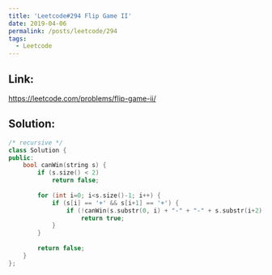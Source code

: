 ```yaml
---
title: 'Leetcode#294 Flip Game II'
date: 2019-04-06
permalink: /posts/leetcode/294
tags:
  - Leetcode
---
```

## Link: ##
https://leetcode.com/problems/flip-game-ii/

## Solution: ##
```cpp
/* recursive */
class Solution {    
public:
    bool canWin(string s) {
        if (s.size() < 2)
            return false;
        
        for (int i=0; i<s.size()-1; i++) {
            if (s[i] == '+' && s[i+1] == '+') {
                if (!canWin(s.substr(0, i) + "-" + "-" + s.substr(i+2)))
                    return true;
            }
        }
        
        return false;
    }
};
```

